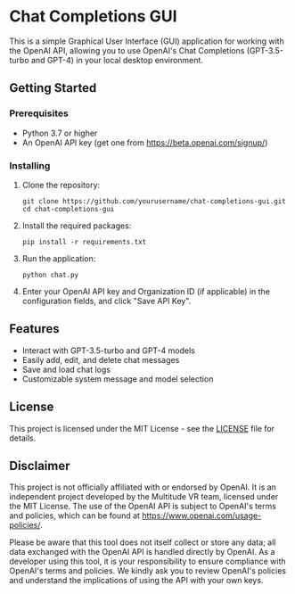 # Chat Completions GUI

This is a simple Graphical User Interface (GUI) application for working with the OpenAI API, allowing you to use OpenAI's Chat Completions (GPT-3.5-turbo and GPT-4) in your local desktop environment.

## Getting Started

### Prerequisites

- Python 3.7 or higher
- An OpenAI API key (get one from https://beta.openai.com/signup/)

### Installing

1. Clone the repository:

    `git clone https://github.com/yourusername/chat-completions-gui.git`\
    `cd chat-completions-gui`

2. Install the required packages:

    `pip install -r requirements.txt`

3. Run the application:

    `python chat.py`

4. Enter your OpenAI API key and Organization ID (if applicable) in the configuration fields, and click "Save API Key".

## Features

- Interact with GPT-3.5-turbo and GPT-4 models
- Easily add, edit, and delete chat messages
- Save and load chat logs
- Customizable system message and model selection

## License

This project is licensed under the MIT License - see the [LICENSE](LICENSE) file for details.

## Disclaimer

This project is not officially affiliated with or endorsed by OpenAI. It is an independent project developed by the Multitude VR team, licensed under the MIT License. The use of the OpenAI API is subject to OpenAI's terms and policies, which can be found at https://www.openai.com/usage-policies/.

Please be aware that this tool does not itself collect or store any data; all data exchanged with the OpenAI API is handled directly by OpenAI. As a developer using this tool, it is your responsibility to ensure compliance with OpenAI's terms and policies. We kindly ask you to review OpenAI's policies and understand the implications of using the API with your own keys.